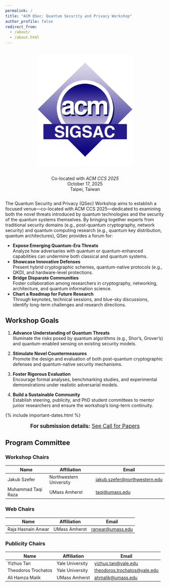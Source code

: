 ```yaml
---
permalink: /
title: "ACM QSec: Quantum Security and Privacy Workshop"
author_profile: false
redirect_from: 
  - /about/
  - /about.html
---
```


<div style="text-align: center; margin: 2em 0;">
  <img src="/images/logo.png" alt="ACM Logo" style="max-width: 300px; height: auto;" />
</div>
<div style="text-align: center; margin-bottom: 2em;">
  Co-located with <i>ACM CCS 2025</i><br>
  October 17, 2025<br>
  Taipei, Taiwan
</div>

The Quantum Security and Privacy (QSec) Workshop aims to establish a focused venue—co-located with ACM CCS 2025—dedicated to examining both the novel threats introduced by quantum technologies and the security of the quantum systems themselves. By bringing together experts from traditional security domains (e.g., post-quantum cryptography, network security) and quantum computing research (e.g., quantum key distribution, quantum architectures), QSec provides a forum for:

- **Expose Emerging Quantum-Era Threats**  
  Analyze how adversaries with quantum or quantum-enhanced capabilities can undermine both classical and quantum systems.  
- **Showcase Innovative Defenses**  
  Present hybrid cryptographic schemes, quantum-native protocols (e.g., QKD), and hardware-level protections.  
- **Bridge Disparate Communities**  
  Foster collaboration among researchers in cryptography, networking, architecture, and quantum information science.  
- **Chart a Roadmap for Future Research**  
  Through keynotes, technical sessions, and blue-sky discussions, identify long-term challenges and research directions.

## Workshop Goals

1. **Advance Understanding of Quantum Threats**  
   Illuminate the risks posed by quantum algorithms (e.g., Shor’s, Grover’s) and quantum-enabled sensing on existing security models.

2. **Stimulate Novel Countermeasures**  
   Promote the design and evaluation of both post-quantum cryptographic defenses and quantum-native security mechanisms.

3. **Foster Rigorous Evaluation**  
   Encourage formal analyses, benchmarking studies, and experimental demonstrations under realistic adversarial models.

4. **Build a Sustainable Community**  
   Establish steering, publicity, and PhD student committees to mentor junior researchers and ensure the workshop’s long-term continuity.

{% include important-dates.html %}

<div align="center" style="font-size: larger;">

**For submission details:** [See Call for Papers](/call-for-papers/)

</div>



## Program Committee

<!-- Workshop Chairs -->
<h3>Workshop Chairs</h3>
<table>
  <thead>
    <tr>
      <th>Name</th>
      <th>Affiliation</th>
      <th>Email</th>
    </tr>
  </thead>
  <tbody>
    <tr>
      <td>Jakub Szefer</td>
      <td>Northwestern University</td>
      <td><a href="mailto:jakub.szefer@northwestern.edu">jakub.szefer@northwestern.edu</a></td>
    </tr>
    <tr>
      <td>Muhammad Taqi Raza</td>
      <td>UMass Amherst</td>
      <td><a href="mailto:taqi@umass.edu">taqi@umass.edu</a></td>
    </tr>
  </tbody>
</table>

<!-- Web Chairs -->
<h3>Web Chairs</h3>
<table>
  <thead>
    <tr>
      <th>Name</th>
      <th>Affiliation</th>
      <th>Email</th>
    </tr>
  </thead>
  <tbody>
    <tr>
      <td>Raja Hasnain Anwar</td>
      <td>UMass Amherst</td>
      <td><a href="mailto:ranwar@umass.edu">ranwar@umass.edu</a></td>
    </tr>
  </tbody>
</table>

<!-- Publicity Chairs -->
<h3>Publicity Chairs</h3>
<table>
  <thead>
    <tr>
      <th>Name</th>
      <th>Affiliation</th>
      <th>Email</th>
    </tr>
  </thead>
  <tbody>
    <tr>
      <td>Yizhuo Tan</td>
      <td>Yale University</td>
      <td><a href="mailto:yizhuo.tan@yale.edu">yizhuo.tan@yale.edu</a></td>
    </tr>
    <tr>
      <td>Theodoros Trochatos</td>
      <td>Yale University</td>
      <td><a href="mailto:theodoros.trochatos@yale.edu">theodoros.trochatos@yale.edu</a></td>
    </tr>
    <tr>
      <td>Ali Hamza Malik</td>
      <td>UMass Amherst</td>
      <td><a href="mailto:ahmalik@umass.edu">ahmalik@umass.edu</a></td>
    </tr>
  </tbody>
</table>
